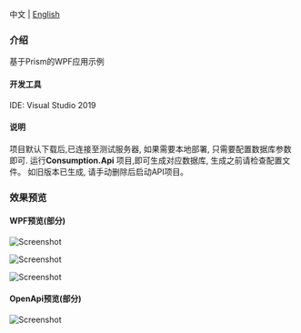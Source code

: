 中文 | [English](README-en.md)

### 介绍
基于Prism的WPF应用示例

#### 开发工具
  IDE: Visual Studio 2019 

#### 说明
项目默认下载后,已连接至测试服务器, 如果需要本地部署,  只需要配置数据库参数即可.
运行**Consumption.Api** 项目,即可生成对应数据库, 生成之前请检查配置文件。
如旧版本已生成, 请手动删除后启动API项目。

### 效果预览
#### WPF预览(部分)

![Screenshot](img/Main.png)

![Screenshot](img/DarkSkin.png)

![Screenshot](img/Skin.png)
 
#### OpenApi预览(部分)
![Screenshot](img/MainServicePage.png)
 
